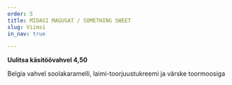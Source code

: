```yaml
---
order: 5
title: MIDAGI MAGUSAT / SOMETHING SWEET
slug: Viimsi
in_nav: true

---
```

**Uulitsa käsitöövahvel 4,50**

Belgia vahvel soolakaramelli, laimi-toorjuustukreemi ja värske toormoosiga